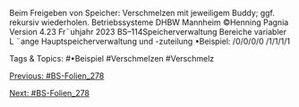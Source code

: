 Beim Freigeben von Speicher: Verschmelzen mit jeweiligem Buddy; ggf. rekursiv wiederholen.
Betriebssysteme DHBW Mannheim ©Henning Pagnia Version 4.23 Fr¨uhjahr 2023 BS–114Speicherverwaltung Bereiche variabler L ¨ange Hauptspeicherverwaltung und -zuteilung
•Beispiel:
/0/0/0/0
/1/1/1/1

   Tags & Topics:
   #•Beispiel
   #Verschmelzen
   #Verschmelz

[Previous: #BS-Folien_278](BS-Folien_278.md)

[Next: #BS-Folien_278](BS-Folien_278.md)